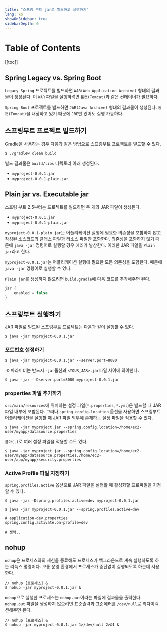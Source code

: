 ```yaml
---
title: "스프링 부트 jar로 빌드하고 실행하기"
lang: ko
showOnSidebar: true
sidebarDepth: 0
---
```


# Table of Contents
[[toc]]

## Spring Legacy vs. Spring Boot
`Legacy Spring` 프로젝트를 빌드하면 `WAR(Web Application Archive)` 형태의 결과물이 생성된다. 이 `WAR` 파일을 실행하려면 `톰캣(Tomcat)`과 같은 컨테이너가 필요하다.

`Spring Boot` 프로젝트를 빌드하면 `JAR(Java Archive)` 형태의 결과물이 생성된다. `톰캣(Tomcat)`을 내장하고 있기 때문에 `JRE`만 있어도 실행 가능하다.

## 스프링부트 프로젝트 빌드하기
Gradle을 사용하는 경우 다음과 같은 방법으로 스프링부트 프로젝트를 빌드할 수 있다.
``` shellsession
$ ./gradlew clean build
```
빌드 결과물은 `build/libs` 디렉토리 아래 생성된다.
- `myproject-0.0.1.jar`
- `myproject-0.0.1-plain.jar`

## Plain jar vs. Executable jar
스프링 부트 2.5부터는 프로젝트를 빌드하면 두 개의 JAR 파일이 생성된다.
- `myproject-0.0.1.jar`
- `myproject-0.0.1-plain.jar`

`myproject-0.0.1-plain.jar`는 어플리케이션 실행에 필요한 의존성을 포함하지 않고 작성된 소스코드의 클래스 파일과 리소스 파일만 포함한다. 의존성을 포함하지 않기 때문에 `java -jar` 명령어로 실행할 경우 에러가 발상한다. 이러한 JAR 파일을 `Plain jar`라고 한다.

`myproject-0.0.1.jar`는 어플리케이션 실행에 필요한 모든 의존성을 포함한다. 때문에 `java -jar` 명령어로 실행할 수 있다.

`Plain jar`를 생성하지 않으려면 `build.gradle`에 다음 코드를 추가해주면 된다.
``` groovy
jar {
    enabled = false
}
```

## 스프링부트 실행하기
JAR 파일로 빌드된 스프링부트 프로젝트는 다음과 같이 실행할 수 있다.
``` shellsession
$ java -jar myproject-0.0.1.jar
```

### 포트번호 설정하기
``` shellsession
$ java -jar myproject-0.0.1.jar --server.port=8080
```
`-D` 파라미터는 반드시 `-jar`옵션과 `<YOUR_JAR>.jar`파일 사이에 와야한다.
``` shellsession
$ java -jar --Dserver.port=8080 myproject-0.0.1.jar
```

### properties 파일 추가하기
`src/main/resources`에 위치하는 설정 파일(`*.properties`, `*.yml`)은 빌드할 때 JAR 파일 내부에 포함된다. 그러나 `spring.config.location` 옵션을 사용하면 스프링부트 어플리케이션을 실행할 때 JAR 파일 외부에 존재하는 설정 파일을 적용할 수 있다.

``` shellsession
$ java -jar myproject.jar --spring.config.location=/home/ec2-user/myapp/datasource.properties
```
`콤마(,)`로 여러 설정 파일을 적용할 수도 있다.
``` shellsession
$ java -jar myproject.jar --spring.config.location=/home/ec2-user/myapp/datasource.properties,/home/ec2-user/app/myapp/security.properties
```

### Active Profile 파일 지정하기
`spring.profiles.active` 옵션으로 JAR 파일을 실행할 때 활성화할 프로파일을 지정할 수 있다.
``` shellsession
$ java -jar -Dspring.profiles.active=dev myproject-0.0.1.jar
```
``` shellsession
$ java -jar myproject-0.0.1.jar --spring.profiles.active=dev
```
``` properties
# application-dev.properties
spring.config.activate.on-profile=dev

# 생략..
```

## nohup
`nohup`은 프로세스와의 세션을 종료해도 프로세스가 백그라운드로 계속 실행하도록 하는 리눅스 명령어다. 보통 운영 환경에서 프로세스가 중단없이 실행되도록 하는데 사용한다.

``` shellsession
// nohup [프로세스] &
$ nohup -jar myproject-0.0.1.jar &
```

`nohup`으로 실행한 프로세스는 `nohup.out`이라는 파일에 결과물을 출력한다. `nohup.out` 파일을 생성하지 않으려면 표준출력과 표준에러를 `/dev/null`로 리다이랙션해주면 된다.
``` shellsession
// nohup [프로세스] &
$ nohup -jar myproject-0.0.1.jar 1>/dev/null 2>&1 &
```



